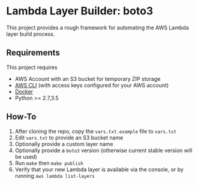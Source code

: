 # Lambda Layer Builder: boto3
This project provides a rough framework for automating the AWS Lambda layer build process.

## Requirements
This project requires
* AWS Account with an S3 bucket for temporary ZIP storage
* [AWS CLI](https://aws.amazon.com/cli/) (with access keys configured for your AWS account)
* [Docker](https://docker.com)
* Python >= 2.7,3.5

## How-To
1. After cloning the repo, copy the `vars.txt.example` file to `vars.txt`
2. Edit `vars.txt` to provide an S3 bucket name
3. Optionally provide a custom layer name
4. Optionally provide a `boto3` version (otherwise current stable version will be used)
5. Run `make` then `make publish`
6. Verify that your new Lambda layer is available via the console, or by running `aws lambda list-layers`